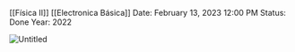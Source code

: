 [[Física II]] [[Electronica Básica]]
Date: February 13, 2023 12:00 PM
Status: Done
Year: 2022

![Untitled](_private/Images/Carga%20inducida%20en%20dieléctricos/Untitled.png)